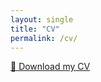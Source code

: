 ```yaml
---
layout: single
title: "CV"
permalink: /cv/
---
```


<a href="/assets/files/cv.pdf" target="_blank">📄 Download my CV</a>
